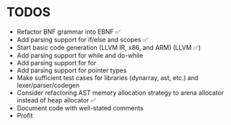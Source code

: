 # TODOS

- Refactor BNF grammar into EBNF ✅
- Add parsing support for if/else and scopes ✅
- Start basic code generation (LLVM IR, x86, and ARM) (LLVM ✅)
- Add parsing support for while and do-while
- Add parsing support for for
- Add parsing support for pointer types
- Make sufficient test cases for libraries (dynarray, ast, etc.) and lexer/parser/codegen
- Consider refactoring AST memory allocation strategy to arena allocator instead of heap allocator ✅
- Document code with well-stated comments
- Profit
